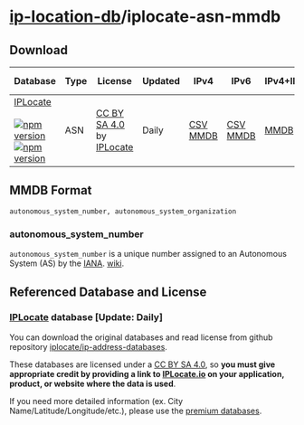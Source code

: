 # [ip-location-db](https://github.com/sapics/ip-location-db)/iplocate-asn-mmdb

## Download

| Database | Type | License | Updated | IPv4 | IPv6 | IPv4+IPV6 | IPv4-num | IPv6-num |
|---|---|---|---|---|---|---|---|---|
| [IPLocate](https://github.com/sapics/ip-location-db/tree/main/iplocate-asn/)<br><br>[![npm version](https://img.shields.io/npm/v/@ip-location-db/iplocate-asn?color=success&style=flat-square&label=CSV)](https://www.npmjs.com/package/@ip-location-db/iplocate-asn)<br>[![npm version](https://img.shields.io/npm/v/@ip-location-db/iplocate-asn-mmdb?color=success&style=flat-square&label=MMDB)](https://www.npmjs.com/package/@ip-location-db/iplocate-asn-mmdb) | ASN | [CC BY SA 4.0](https://creativecommons.org/licenses/by-sa/4.0/) by [IPLocate](https://www.iplocate.io/) | Daily | [CSV](https://cdn.jsdelivr.net/npm/@ip-location-db/iplocate-asn/iplocate-asn-ipv4.csv)<br>[MMDB](https://cdn.jsdelivr.net/npm/@ip-location-db/iplocate-asn-mmdb/iplocate-asn-ipv4.mmdb) | [CSV](https://cdn.jsdelivr.net/npm/@ip-location-db/iplocate-asn/iplocate-asn-ipv6.csv)<br>[MMDB](https://cdn.jsdelivr.net/npm/@ip-location-db/iplocate-asn-mmdb/iplocate-asn-ipv6.mmdb) | [MMDB](https://cdn.jsdelivr.net/npm/@ip-location-db/iplocate-asn-mmdb/iplocate-asn.mmdb) | [CSV](https://cdn.jsdelivr.net/npm/@ip-location-db/iplocate-asn/iplocate-asn-ipv4-num.csv) | [CSV](https://cdn.jsdelivr.net/npm/@ip-location-db/iplocate-asn/iplocate-asn-ipv6-num.csv) |


## MMDB Format

```
autonomous_system_number, autonomous_system_organization
```


### autonomous_system_number

`autonomous_system_number` is a unique number assigned to an Autonomous System (AS) by the [IANA](https://www.iana.org/). [wiki](https://wikipedia.org/wiki/Autonomous_system_(Internet)).


## Referenced Database and License



### [IPLocate](https://www.iplocate.io/) database [Update: Daily]

You can download the original databases and read license from github repository [iplocate/ip-address-databases](https://github.com/iplocate/ip-address-databases).

These databases are licensed under a [CC BY SA 4.0](https://creativecommons.org/licenses/by-sa/4.0/), so **you must give appropriate credit by providing a link to [IPLocate.io](https://www.iplocate.io/) on your application, product, or website where the data is used**.

If you need more detailed information (ex. City Name/Latitude/Longitude/etc.), please use the [premium databases](https://www.iplocate.io/products/downloadable-databases).

